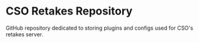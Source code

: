 
# CSO Retakes Repository

GitHub repository dedicated to storing plugins and configs used for CSO's retakes server.
